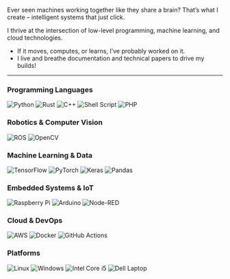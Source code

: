 Ever seen machines working together like they share a brain? That’s what I create – intelligent systems that just click.
 
I thrive at the intersection of low-level programming, machine learning, and cloud technologies. 

- If it moves, computes, or learns, I’ve probably worked on it.  
- I live and breathe documentation and technical papers to drive my builds! 

---

### **Programming Languages**  
![Python](https://img.shields.io/badge/python-3670A0?style=flat&logo=python&logoColor=ffdd54)  ![Rust](https://img.shields.io/badge/rust-%23000000.svg?style=flat&logo=rust&logoColor=white)  ![C++](https://img.shields.io/badge/c++-%2300599C.svg?style=flat&logo=c%2B%2B&logoColor=white)  ![Shell Script](https://img.shields.io/badge/shell_script-%23121011.svg?style=flat&logo=gnu-bash&logoColor=white)  ![PHP](https://img.shields.io/badge/php-%23777BB4.svg?style=flat&logo=php&logoColor=white)

### **Robotics & Computer Vision**  
![ROS](https://img.shields.io/badge/ros-%230A0FF9.svg?style=flat&logo=ros&logoColor=white)  ![OpenCV](https://img.shields.io/badge/opencv-%23white.svg?style=flat&logo=opencv&logoColor=white)

### **Machine Learning & Data**  
![TensorFlow](https://img.shields.io/badge/TensorFlow-%23FF6F00.svg?style=flat&logo=TensorFlow&logoColor=white)  ![PyTorch](https://img.shields.io/badge/PyTorch-%23EE4C2C.svg?style=flat&logo=PyTorch&logoColor=white)  ![Keras](https://img.shields.io/badge/Keras-%23D00000.svg?style=flat&logo=Keras&logoColor=white)  ![Pandas](https://img.shields.io/badge/pandas-%23150458.svg?style=flat&logo=pandas&logoColor=white)

### **Embedded Systems & IoT**  
![Raspberry Pi](https://img.shields.io/badge/-RaspberryPi-C51A4A?style=flat&logo=Raspberry-Pi)  ![Arduino](https://img.shields.io/badge/-Arduino-00979D?style=flat&logo=Arduino&logoColor=white)  ![Node-RED](https://img.shields.io/badge/Node--RED-%238F0000.svg?style=flat&logo=node-red&logoColor=white)

### **Cloud & DevOps**  
![AWS](https://img.shields.io/badge/AWS-%23FF9900.svg?style=flat&logo=amazon-aws&logoColor=white)  ![Docker](https://img.shields.io/badge/docker-%230db7ed.svg?style=flat&logo=docker&logoColor=white)  ![GitHub Actions](https://img.shields.io/badge/github%20actions-%232671E5.svg?style=flat&logo=githubactions&logoColor=white)

### **Platforms**  
![Linux](https://img.shields.io/badge/Linux-FCC624?style=flat&logo=linux&logoColor=black)  ![Windows](https://img.shields.io/badge/Windows-0078D6?style=flat&logo=windows&logoColor=white)  ![Intel Core i5](https://img.shields.io/badge/Intel%20Core_i5_10th-0071C5?style=flat&logo=intel&logoColor=white)  ![Dell Laptop](https://img.shields.io/badge/Dell_Laptop-007DB8?style=flat&logo=dell&logoColor=white)
